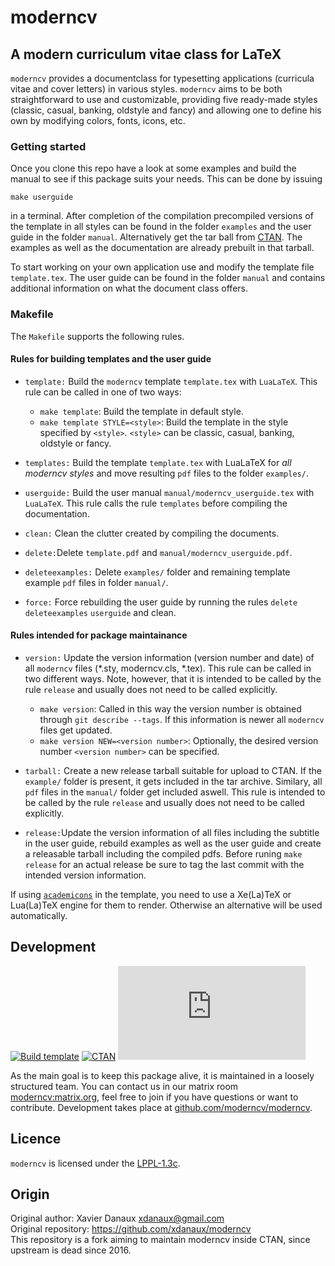 # moderncv

## A modern curriculum vitae class for LaTeX

`moderncv` provides a documentclass for typesetting applications (curricula vitae and cover letters) in various styles. `moderncv` aims to be both straightforward to use and customizable, providing five ready-made styles (classic, casual, banking, oldstyle and fancy) and allowing one to define his own by modifying colors, fonts, icons, etc.

### Getting started
Once you clone this repo have a look at some examples and build the manual to see if this package suits your needs.
This can be done by issuing
```make
make userguide
```
in a terminal. After completion of the compilation precompiled versions of the template in all styles can be found in the folder `examples` and
the user guide in the folder `manual`.
Alternatively get the tar ball from [CTAN](https://ctan.org/pkg/moderncv?lang=de). The examples as well as the documentation are already prebuilt in that tarball.

To start working on your own application use and modify the template file `template.tex`.
The user guide can be found in the folder `manual` and contains additional information on what the document class offers.

### Makefile
The `Makefile` supports the following rules.

#### Rules for building templates and the user guide
* `template:` Build the `moderncv` template `template.tex` with `LuaLaTeX`. This rule can be called in one of two ways:
  * `make template`: Build the template in default style.
  * `make template STYLE=<style>`: Build the template in the style specified by
	`<style>`. `<style>` can be classic, casual, banking, oldstyle or fancy.

* `templates:` Build the template `template.tex` with LuaLaTeX for _all moderncv styles_ and move resulting `pdf` files to the folder `examples/`.

* `userguide:`  Build the user manual `manual/moderncv_userguide.tex` with `LuaLaTeX`. This rule calls the rule `templates` before compiling the documentation.

* `clean:` Clean the clutter created by compiling the documents.

* `delete:`Delete `template.pdf` and `manual/moderncv_userguide.pdf`.

* `deleteexamples:` Delete `examples/` folder and remaining template example `pdf` files in folder `manual/`.

* `force:`  Force rebuilding the user guide by running the rules `delete` `deleteexamples`  `userguide` and clean.

#### Rules intended for package maintainance
* `version:` Update the version information (version number and date) of all `moderncv` files (*.sty, moderncv.cls, *.tex). This rule can be called in two different ways. Note, however, that it is intended to be called by the rule `release` and usually does not need to be called explicitly.
  * `make version`: Called in this way the version number is obtained through `git describe --tags`. If this information is newer all `moderncv` files get updated.
  * `make version NEW=<version number>`: Optionally, the desired version number `<version number>` can be specified.

* `tarball:`  Create a new release tarball suitable for upload to CTAN. If the `example/` folder is present, it gets included in the tar archive. Similary, all `pdf` files in the `manual/` folder get included aswell. This rule is intended to be called by the rule `release` and usually does not need to be called explicitly.

* `release:`Update the version information of all files including the subtitle
  in the user guide, rebuild examples as well as the user
  guide and create a releasable tarball including the compiled pdfs.
  Before runing `make release` for an actual release be sure to tag the last
  commit with the intended version information.


If using [`academicons`](https://ctan.org/tex-archive/fonts/academicons) in the template, you need to use a Xe(La)TeX or Lua(La)TeX engine for them to render. Otherwise an alternative will be used automatically.

## Development

[![Build template](https://github.com/moderncv/moderncv/actions/workflows/build-pdf.yml/badge.svg)](https://github.com/moderncv/moderncv/actions/workflows/build-pdf.yml)
[![CTAN](https://img.shields.io/ctan/v/moderncv.svg)](https://www.ctan.org/pkg/moderncv)
[![Matrix](https://img.shields.io/matrix/moderncv:matrix.org)](https://matrix.to/#/#moderncv:matrix.org)

As the main goal is to keep this package alive, it is maintained in a loosely structured team. You can contact us in our matrix room [moderncv:matrix.org](https://matrix.to/#/#moderncv:matrix.org), feel free to join if you have questions or want to contribute. Development takes place at [github.com/moderncv/moderncv](https://github.com/moderncv/moderncv).

## Licence
`moderncv` is licensed under the [LPPL-1.3c](https://spdx.org/licenses/LPPL-1.3c.html).

## Origin
Original author: Xavier Danaux <xdanaux@gmail.com><br/>
Original repository: https://github.com/xdanaux/moderncv<br/>
This repository is a fork aiming to maintain moderncv inside CTAN, since upstream is dead since 2016.
